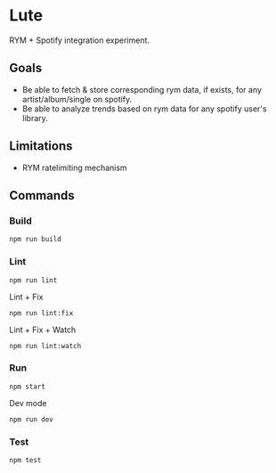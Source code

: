 # Lute

RYM + Spotify integration experiment.

## Goals

- Be able to fetch & store corresponding rym data, if exists, for any artist/album/single on spotify.
- Be able to analyze trends based on rym data for any spotify user's library.

## Limitations

- RYM ratelimiting mechanism

## Commands

### Build

```
npm run build
```

### Lint

```
npm run lint
```

Lint + Fix

```
npm run lint:fix
```

Lint + Fix + Watch

```
npm run lint:watch
```

### Run

```
npm start
```

Dev mode

```
npm run dev
```

### Test

```
npm test
```
